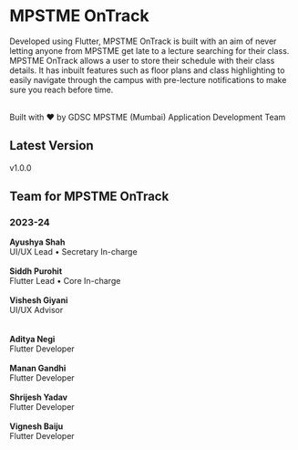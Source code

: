 # MPSTME OnTrack
Developed using Flutter, MPSTME OnTrack is built with an aim of never letting anyone from MPSTME get late to a lecture searching for their class. MPSTME OnTrack allows a user to store their schedule with their class details. It has inbuilt features such as floor plans and class highlighting to easily navigate through the campus with pre-lecture notifications to make sure you reach before time.

<br/>
Built with ❤ by GDSC MPSTME (Mumbai) Application Development Team

## Latest Version
v1.0.0
## Team for MPSTME OnTrack
### 2023-24
**Ayushya Shah** <br/>
UI/UX Lead • Secretary In-charge <br/><br/>
**Siddh Purohit** <br/>
Flutter Lead • Core In-charge <br/><br/>
**Vishesh Giyani** <br/>
UI/UX Advisor <br/><br/><br/>
**Aditya Negi** <br/>
Flutter Developer <br/><br/>
**Manan Gandhi** <br/>
Flutter Developer <br/><br/>
**Shrijesh Yadav** <br/>
Flutter Developer <br/><br/>
**Vignesh Baiju** <br/>
Flutter Developer <br/><br/>



